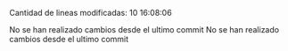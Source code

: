 Cantidad de lineas modificadas: 
10
16:08:06

No se han realizado cambios desde el ultimo commit
No se han realizado cambios desde el ultimo commit
